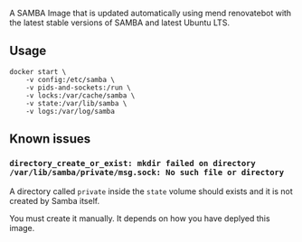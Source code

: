 A SAMBA Image that is updated automatically using mend renovatebot with the latest stable versions of SAMBA and latest Ubuntu LTS.

## Usage

```shell
docker start \
    -v config:/etc/samba \
    -v pids-and-sockets:/run \
    -v locks:/var/cache/samba \
    -v state:/var/lib/samba \
    -v logs:/var/log/samba
```
## Known issues

### `directory_create_or_exist: mkdir failed on directory /var/lib/samba/private/msg.sock: No such file or directory`

A directory called `private` inside the `state` volume should exists and it is not created by Samba itself.

You must create it manually. It depends on how you have deplyed this image.
